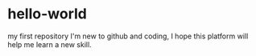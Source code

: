 # hello-world
my first repository
I'm new to github and coding, I hope this platform will help me learn a new skill.
